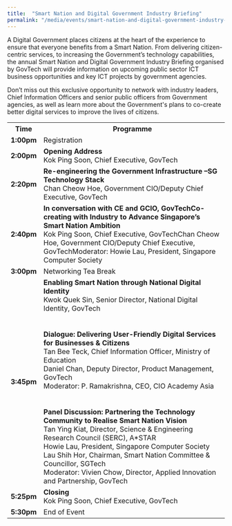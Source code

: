 ```yaml
---
title:  "Smart Nation and Digital Government Industry Briefing"
permalink: "/media/events/smart-nation-and-digital-government-industry-briefing"
---
```


A Digital Government places citizens at the heart of the experience to ensure that everyone benefits from a Smart Nation. From delivering citizen-centric services, to increasing the Government’s technology capabilities, the annual Smart Nation and Digital Government Industry Briefing organised by GovTech will provide information on upcoming public sector ICT business opportunities and key ICT projects by government agencies.
 
Don’t miss out this exclusive opportunity to network with industry leaders, Chief Information Officers and senior public officers from Government agencies, as well as learn more about the Government's plans to co-create better digital services to improve the lives of citizens.


<table>
  <tr>
    <th>Time</th>
    <th>Programme</th>
  </tr>
  <tr>
    <td><span style="font-weight:bold">1:00pm</span></td>
    <td>Registration</td>
  </tr>
  <tr>
    <td><span style="font-weight:bold">2:00pm</span></td>
    <td><span style="font-weight:bold">Opening Address</span><br>Kok Ping Soon, Chief Executive, GovTech</td>
  </tr>
  <tr>
    <td><span style="font-weight:bold">2:20pm</span></td>
    <td><span style="font-weight:bold">Re-engineering the Government Infrastructure –SG Technology Stack</span><br>Chan Cheow Hoe, Government CIO/Deputy Chief Executive, GovTech</td>
  </tr>
  <tr>
    <td><span style="font-weight:bold">2:40pm</span></td>
    <td><span style="font-weight:bold">In conversation with CE and GCIO, GovTechCo-creating with Industry to Advance Singapore’s Smart Nation Ambition</span><br>Kok Ping Soon, Chief Executive, GovTechChan Cheow Hoe, Government CIO/Deputy Chief Executive, GovTechModerator: Howie Lau, President, Singapore Computer Society</td>
  </tr>
  <tr>
    <td><span style="font-weight:bold">3:00pm</span></td>
    <td>Networking Tea Break</td>
  </tr>
  <tr>
    <td><span style="font-weight:bold">3:45pm</span></td>
    <td><span style="font-weight:bold">Enabling Smart Nation through National Digital Identity</span><br>Kwok Quek Sin, Senior Director, National Digital Identity, GovTech<br><br><br><span style="font-weight:bold">Dialogue: Delivering User-Friendly Digital Services for Businesses &amp; Citizens</span><br>Tan Bee Teck, Chief Information Officer, Ministry of Education<br>Daniel Chan, Deputy Director, Product Management, GovTech<br>Moderator: P. Ramakrishna, CEO, CIO Academy Asia<br><br><br><span style="font-weight:bolder">Panel Discussion: Partnering  the Technology Community to Realise Smart Nation Vision</span><br>Tan Ying Kiat, Director, Science &amp; Engineering Research Council (SERC), A*STAR<br>Howie Lau, President, Singapore Computer Society<br>Lau Shih Hor, Chairman, Smart Nation Committee &amp; Councillor, SGTech<br>Moderator: Vivien Chow, Director, Applied Innovation and Partnership, GovTech<br></td>
  </tr>
  <tr>
    <td><span style="font-weight:bold">5:25pm</span></td>
    <td><span style="font-weight:bold">Closing</span><br>Kok Ping Soon, Chief Executive, GovTech</td>
  </tr>
  <tr>
    <td><span style="font-weight:bold">5:30pm</span></td>
    <td>End of Event</td>
  </tr>
</table>
